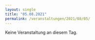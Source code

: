 ```yaml
---
layout: single
title: "05.08.2021"
permalink: /veranstaltungen/2021/08/05/
---
```


Keine Veranstaltung an diesem Tag.
